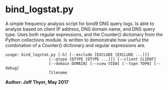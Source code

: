 # bind_logstat.py

A simple frequency analysis script for bind9 DNS query logs.  Is able to analyze based on client IP address, DNS domain name, and DNS query type.  Uses both regular expressions, and the Counter() dictionary from the Python collections module.  Is written to demonstrate how useful the combination of a Counter() dictionary and regular expressions are.


    usage: bind_logstat.py [-h] [--exclude [EXCLUDE [EXCLUDE ...]]]
                       [--qtype [QTYPE [QTYPE ...]]] [--client CLIENT]
                       [--domain DOMAIN] [--view VIEW] [--topn TOPN] [--debug]
                       filename


**Author: Joff Thyer, May 2017**

